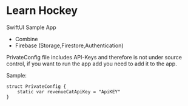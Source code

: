 
# Learn Hockey

SwiftUI Sample App

- Combine
- Firebase (Storage,Firestore,Authentication)

PrivateConfig file includes API-Keys and therefore is not under source control, if you want to run the app add you need to add it to the app.

Sample:
```
struct PrivateConfig {
    static var revenueCatApiKey = "ApiKEY"
}
```


